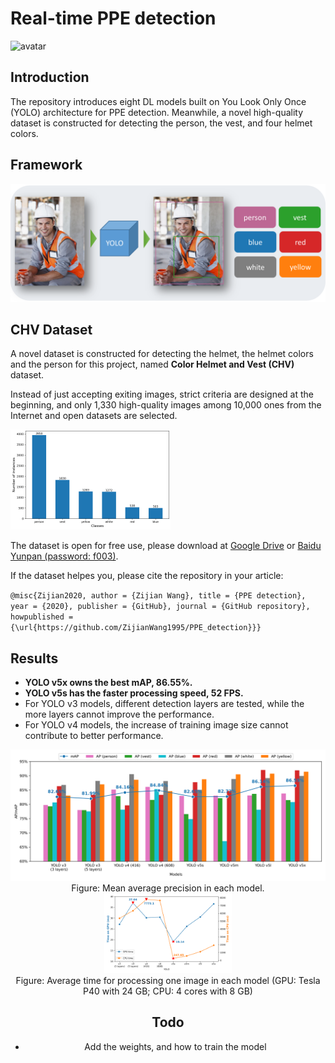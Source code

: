 # Real-time PPE detection

![avatar](figures/ppe_sample.gif)

## Introduction

The repository introduces eight DL models built on You Look Only Once (YOLO) architecture for PPE detection. Meanwhile, a novel high-quality dataset is constructed for detecting the person, the vest, and four helmet colors.

## Framework

![avatar](figures/methodology.PNG)

## CHV Dataset

A novel dataset  is constructed for detecting the helmet, the helmet colors and the person for this project, named **Color Helmet and Vest (CHV)** dataset. 

Instead of just accepting exiting images, strict criteria are designed at the beginning, and only  1,330 high-quality images among 10,000 ones from the Internet and open datasets are selected. 

<img src="figures/size_class.png" alt="avatar" style="zoom:25%;" />

The dataset is open for free use, please download at [Google Drive](https://drive.google.com/file/d/1fdGn67W0B7ShpBDbbQpUF0ScPQa4DR0a/view?usp=sharing) or [Baidu Yunpan (password: f003)](https://pan.baidu.com/s/1G9EbLKUgF1tcOPCeWSEeMw ). 

If the dataset helpes you, please cite the repository in your article:

`@misc{Zijian2020,
	author = {Zijian Wang}, title = {PPE detection}, year = {2020},
	publisher = {GitHub}, journal = {GitHub repository},
	howpublished = {\url{https://github.com/ZijianWang1995/PPE_detection}}}`

## Results

- **YOLO v5x owns the best mAP, 86.55%.**
- **YOLO v5s has the faster processing speed, 52 FPS.**
- For YOLO v3 models, different detection layers are tested, while the more layers cannot improve the performance. 
- For YOLO v4 models,  the increase of training image size cannot contribute to better performance. 

<img src="figures/map.png" alt="avatar" style="zoom:100%;"/>

<center>Figure: Mean average precision in each model. <center>

<img src="figures/time.png" alt="avatar" style="zoom:20%;"/>

<center>Figure: Average time for processing one image in each model (GPU: Tesla P40 with 24 GB; CPU: 4 cores with 8 GB)  <center>

 ## Todo 

- Add the weights, and how to train the model

